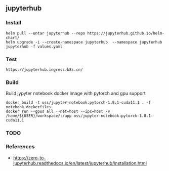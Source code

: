 ## jupyterhub

### Install
```
helm pull --untar jupyterhub --repo https://jupyterhub.github.io/helm-chart/
helm upgrade -i --create-namespace jupyterhub  --namespace jupyterhub jupyterhub -f values.yaml

```
### Test
```
https://jupyterhub.ingress.k8s.cn/

```

### Build
Build jypyter notebook docker image with pytorch and gpu support
```
docker build -t oss/jupyter-notebook:pytorch-1.8.1-cuda11.1 . -f notebook.dockerfiles
docker run --gpus all --net=host --ipc=host -v /home/${USER}/workspace/:/app oss/jupyter-notebook:pytorch-1.8.1-cuda11.1
```

### TODO

### References
- https://zero-to-jupyterhub.readthedocs.io/en/latest/jupyterhub/installation.html
